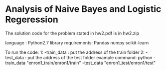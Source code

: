 # Analysis of Naive Bayes and Logistic Regeression
The solution code for the problem stated in hw2.pdf is in hw2.zip

language : Python2.7
library requirements:
Pandas
numpy
scikit-learn

To run the code:
1: -train_data : put the address of the train folder 
2: -test_data : put the address of the test folder
example command:
python -train_data "enron1_train/enron1/train" -test_data "enron1_test/enron1/test"
